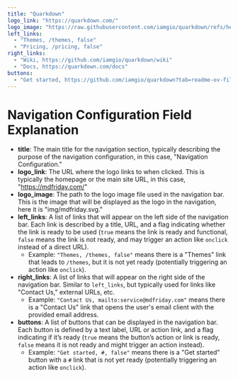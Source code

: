 ```yaml
---
title: "Quarkdown"
logo_link: "https://quarkdown.com/"
logo_image: "https://raw.githubusercontent.com/iamgio/quarkdown/refs/heads/project-files/images/tbanner-dark.svg"
left_links:
  - "Themes, /themes, false"
  - "Pricing, /pricing, false"
right_links:
  - "Wiki, https://github.com/iamgio/quarkdown/wiki"
  - "Docs, https://quarkdown.com/docs"
buttons:
  - "Get started, https://github.com/iamgio/quarkdown?tab=readme-ov-file#getting-started"
---
```


# Navigation Configuration Field Explanation

- **title**: The main title for the navigation section, typically describing the purpose of the navigation configuration, in this case, "Navigation Configuration."
- **logo_link**: The URL where the logo links to when clicked. This is typically the homepage or the main site URL, in this case, "https://mdfriday.com/"
- **logo_image**: The path to the logo image file used in the navigation bar. This is the image that will be displayed as the logo in the navigation, here it is "img/mdfriday.svg."
- **left_links**: A list of links that will appear on the left side of the navigation bar. Each link is described by a title, URL, and a flag indicating whether the link is ready to be used (`true` means the link is ready and functional, `false` means the link is not ready, and may trigger an action like `onclick` instead of a direct URL).
    - Example: `"Themes, /themes, false"` means there is a "Themes" link that leads to `/themes`, but it is not yet ready (potentially triggering an action like `onclick`).
- **right_links**: A list of links that will appear on the right side of the navigation bar. Similar to `left_links`, but typically used for links like "Contact Us," external URLs, etc.
    - Example: `"Contact Us, mailto:service@mdfriday.com"` means there is a "Contact Us" link that opens the user's email client with the provided email address.
- **buttons**: A list of buttons that can be displayed in the navigation bar. Each button is defined by a text label, URL or action link, and a flag indicating if it’s ready (`true` means the button’s action or link is ready, `false` means it is not ready and might trigger an action instead).
    - Example: `"Get started, #, false"` means there is a "Get started" button with a `#` link that is not yet ready (potentially triggering an action like `onclick`).
